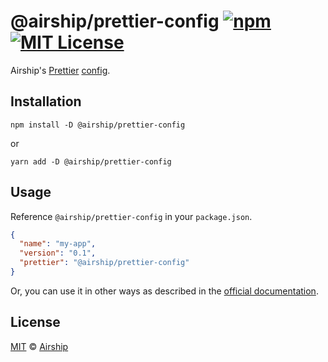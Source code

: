 # @airship/prettier-config [![npm][shield-npm]][npm] [![MIT License][shield-license]][license]

Airship's [Prettier](https://prettier.io/)
[config](https://prettier.io/docs/en/configuration.html).

## Installation

```shell script
npm install -D @airship/prettier-config
```

or

```shell script
yarn add -D @airship/prettier-config
```

## Usage

Reference `@airship/prettier-config` in your `package.json`.

<!-- prettier-ignore -->
```json
{
  "name": "my-app",
  "version": "0.1",
  "prettier": "@airship/prettier-config"
}
```

Or, you can use it in other ways as described in the
[official documentation](https://prettier.io/docs/en/configuration.html#sharing-configurations).

## License

[MIT][license] &copy; [Airship][me]

[license]: ../../LICENSE
[me]: https://teamairship.com
[npm]: https://npmjs.org/package/@airship/prettier-config
[shield-license]: https://img.shields.io/badge/License-MIT-lavender.svg
[shield-npm]: https://img.shields.io/npm/v/@jdp-dev/prettier-config.svg
